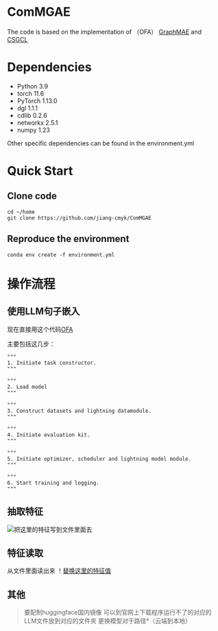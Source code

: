 # ComMGAE
The code is based on the implementation of （OFA） [GraphMAE](https://github.com/THUDM/GraphMAE) and [CSGCL](https://github.com/HanChen-HUST/CSGCL)



# Dependencies
* Python 3.9
* torch 11.6
* PyTorch 1.13.0
* dgl 1.1.1
* cdlib 0.2.6
* networkx 2.5.1
* numpy 1.23

Other specific dependencies can be found in the environment.yml

# Quick Start
## Clone code 
~~~shell
cd ~/home
git clone https://github.com/jiang-cmyk/ComMGAE
~~~

## Reproduce the environment
~~~conda
conda env create -f environment.yml
~~~


# 操作流程
## 使用LLM句子嵌入
现在直接用这个代码[OFA ](https://github.com/LechengKong/OneForAll/blob/main/run_cdm.py)


主要包括这几步：


    """
    1. Initiate task constructor.
    """
    
    """
    2. Load model 
    """
    
    """
    3. Construct datasets and lightning datamodule.
    """
       
    """
    4. Initiate evaluation kit. 
    """

    """
    5. Initiate optimizer, scheduler and lightning model module.
    """
    
    """
    6. Start training and logging.
    """
## 抽取特征
![把这里的特征写到文件里面去](/images/image.jpg)

## 特征读取

从文件里面读出来
！[替换这里的特征值](/images/image11.jpg)

## 其他

> 要配制huggingface国内镜像
> 可以到官网上下载程序运行不了的对应的LLM文件放到对应的文件夹
> 更换模型对于路径*（云端到本地）
